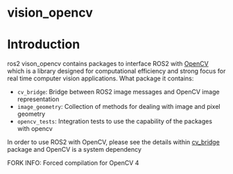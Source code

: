 vision_opencv
=============
# Introduction
ros2 vison_opencv contains packages to interface ROS2 with [OpenCV](http://opencv.org/) which is a library designed for computational efficiency and strong focus for real time computer vision applications. What package it contains:
* `cv_bridge`: Bridge between ROS2 image messages and OpenCV image representation
* `image_geometry`: Collection of methods for dealing with image and pixel geometry
* `opencv_tests`: Integration tests to use the capability of the packages with opencv

In order to use ROS2 with OpenCV, please see the details within [cv_bridge](https://github.com/ros-perception/vision_opencv/tree/ros2/cv_bridge) package and OpenCV is a system dependency

FORK INFO: Forced compilation for OpenCV 4
